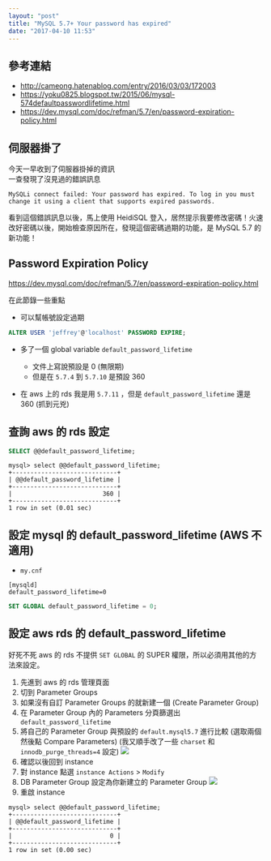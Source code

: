```yaml
---
layout: "post"
title: "MySQL 5.7+ Your password has expired"
date: "2017-04-10 11:53"
---
```


## 參考連結

* <http://cameong.hatenablog.com/entry/2016/03/03/172003>
* <https://yoku0825.blogspot.tw/2015/06/mysql-574defaultpasswordlifetime.html>
* <https://dev.mysql.com/doc/refman/5.7/en/password-expiration-policy.html>

## 伺服器掛了

今天一早收到了伺服器掛掉的資訊  
一查發現了沒見過的錯誤訊息  

```
MySQLi connect failed: Your password has expired. To log in you must change it using a client that supports expired passwords.
```

看到這個錯誤訊息以後，馬上使用 HeidiSQL 登入，居然提示我要修改密碼！火速改好密碼以後，開始檢查原因所在，發現這個密碼過期的功能，是 MySQL 5.7 的新功能！

## Password Expiration Policy

<https://dev.mysql.com/doc/refman/5.7/en/password-expiration-policy.html>

在此節錄一些重點

* 可以幫帳號設定過期

```sql
ALTER USER 'jeffrey'@'localhost' PASSWORD EXPIRE;
```

* 多了一個 global variable `default_password_lifetime`
  - 文件上寫說預設是 0 (無限期)
  - 但是在 `5.7.4` 到 `5.7.10` 是預設 360

* 在 aws 上的 rds 我是用 `5.7.11` ，但是 `default_password_lifetime` 還是 360 (抓到元兇)

## 查詢 aws 的 rds 設定

```sql
SELECT @@default_password_lifetime;
```

```
mysql> select @@default_password_lifetime;
+-----------------------------+
| @@default_password_lifetime |
+-----------------------------+
|                         360 |
+-----------------------------+
1 row in set (0.01 sec)
```

## 設定 mysql 的 default_password_lifetime (AWS 不適用)

* `my.cnf`

```
[mysqld]
default_password_lifetime=0
```

```sql
SET GLOBAL default_password_lifetime = 0;
```

## 設定 aws rds 的 default_password_lifetime

好死不死 aws 的 rds 不提供 `SET GLOBAL` 的 SUPER 權限，所以必須用其他的方法來設定。  

1. 先進到 aws 的 rds 管理頁面
2. 切到 Parameter Groups
3. 如果沒有自訂 Parameter Groups 的就新建一個 (Create Parameter Group)
4. 在 Parameter Group 內的 Parameters 分頁篩選出 `default_password_lifetime`
5. 將自己的 Parameter Group 與預設的 `default.mysql5.7` 進行比較 (選取兩個然後點 Compare Parameters) (我又順手改了一些 `charset` 和 `innodb_purge_threads=4` 設定)
![](http://i.imgur.com/coKeBDR.png)
6. 確認以後回到 instance
7. 對 instance 點選 `instance Actions` > `Modify`
8. DB Parameter Group 設定為你新建立的 Parameter Group
![](http://i.imgur.com/1D4kbvv.png)
9. 重啟 instance

```
mysql> select @@default_password_lifetime;
+-----------------------------+
| @@default_password_lifetime |
+-----------------------------+
|                           0 |
+-----------------------------+
1 row in set (0.00 sec)
```
